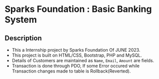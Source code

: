 # Sparks Foundation : Basic Banking System

## Description
- This a Internship project by Sparks Foundation Of JUNE 2023.
- This project is built on HTML/CSS, Bootstrap, PHP and MySQL.
- Details of Customers are maintained as `Name`, `Email`, `Amount` are fields.
- Transaction is done through PDO, If some Error occured while Transaction changes made to table is Rollback(Reverted).  